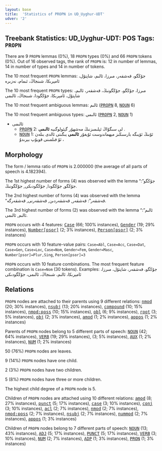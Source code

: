 ```yaml
---
layout: base
title:  'Statistics of PROPN in UD_Uyghur-UDT'
udver: '2'
---
```


## Treebank Statistics: UD_Uyghur-UDT: POS Tags: `PROPN`

There are 9 `PROPN` lemmas (0%), 18 `PROPN` types (0%) and 66 `PROPN` tokens (0%).
Out of 16 observed tags, the rank of `PROPN` is: 12 in number of lemmas, 14 in number of types and 14 in number of tokens.

The 10 most frequent `PROPN` lemmas: جۇڭگو، قەشقەر، مىرزا، ئالىم، شاپتۇل، ئامېرىكا، شىنجاڭ، ئىمام، نەزىرە

The 10 most frequent `PROPN` types:  مىرزا، جۇڭگو، جۇڭگونىڭ، قەشقەر، ئالىم، شاپتۇل، ئامېرىكا، جۇڭگودا، شىنجاڭ، ئالىمى

The 10 most frequent ambiguous lemmas: ئالىم (<tt><a href="ug_udt-pos-PROPN.html">PROPN</a></tt> 8, <tt><a href="ug_udt-pos-NOUN.html">NOUN</a></tt> 6)

The 10 most frequent ambiguous types:  ئالىمى (<tt><a href="ug_udt-pos-PROPN.html">PROPN</a></tt> 2, <tt><a href="ug_udt-pos-NOUN.html">NOUN</a></tt> 1)


* ئالىمى
  * <tt><a href="ug_udt-pos-PROPN.html">PROPN</a></tt> 2: لى سىگۇاڭ ئېلىمىزنىڭ مەشھۇر گېئولوگىيە <b>ئالىمى</b> .
  * <tt><a href="ug_udt-pos-NOUN.html">NOUN</a></tt> 1: ئۇنىڭ ئۆيىگە بارسىڭىز مېھماندوست ئۇيغۇر <b>ئالىمى</b> يىگىتى ئالدى بىلەن ئۇ فىلمىنى قويۇپ بېرىدۇ ،

## Morphology

The form / lemma ratio of `PROPN` is 2.000000 (the average of all parts of speech is 4.182394).

The 1st highest number of forms (4) was observed with the lemma “جۇڭگو”: جۇڭگو, جۇڭگودا, جۇڭگودىكى, جۇڭگونىڭ.

The 2nd highest number of forms (4) was observed with the lemma “قەشقەر”: قەشقەر, قەشقەردىن, قەشقەرنى, قەشقەرگە.

The 3rd highest number of forms (2) was observed with the lemma “ئالىم”: ئالىم, ئالىمى.

`PROPN` occurs with 4 features: <tt><a href="ug_udt-feat-Case.html">Case</a></tt> (66; 100% instances), <tt><a href="ug_udt-feat-Gender.html">Gender</a></tt> (19; 29% instances), <tt><a href="ug_udt-feat-Number-psor.html">Number[psor]</a></tt> (2; 3% instances), <tt><a href="ug_udt-feat-Person-psor.html">Person[psor]</a></tt> (2; 3% instances)

`PROPN` occurs with 10 feature-value pairs: `Case=Abl`, `Case=Acc`, `Case=Dat`, `Case=Gen`, `Case=Loc`, `Case=Nom`, `Gender=Fem`, `Gender=Masc`, `Number[psor]=Plur,Sing`, `Person[psor]=3`

`PROPN` occurs with 10 feature combinations.
The most frequent feature combination is `Case=Nom` (30 tokens).
Examples: جۇڭگو، قەشقەر، شاپتۇل، مىرزا، ئامېرىكا، ئالىم، شىنجاڭ، ئالىمى، جۇڭگودىكى


## Relations

`PROPN` nodes are attached to their parents using 9 different relations: <tt><a href="ug_udt-dep-nmod.html">nmod</a></tt> (20; 30% instances), <tt><a href="ug_udt-dep-nsubj.html">nsubj</a></tt> (13; 20% instances), <tt><a href="ug_udt-dep-compound.html">compound</a></tt> (10; 15% instances), <tt><a href="ug_udt-dep-nmod-poss.html">nmod:poss</a></tt> (10; 15% instances), <tt><a href="ug_udt-dep-obl.html">obl</a></tt> (6; 9% instances), <tt><a href="ug_udt-dep-root.html">root</a></tt> (3; 5% instances), <tt><a href="ug_udt-dep-obj.html">obj</a></tt> (2; 3% instances), <tt><a href="ug_udt-dep-amod.html">amod</a></tt> (1; 2% instances), <tt><a href="ug_udt-dep-appos.html">appos</a></tt> (1; 2% instances)

Parents of `PROPN` nodes belong to 5 different parts of speech: <tt><a href="ug_udt-pos-NOUN.html">NOUN</a></tt> (42; 64% instances), <tt><a href="ug_udt-pos-VERB.html">VERB</a></tt> (19; 29% instances),  (3; 5% instances), <tt><a href="ug_udt-pos-AUX.html">AUX</a></tt> (1; 2% instances), <tt><a href="ug_udt-pos-NUM.html">NUM</a></tt> (1; 2% instances)

50 (76%) `PROPN` nodes are leaves.

9 (14%) `PROPN` nodes have one child.

2 (3%) `PROPN` nodes have two children.

5 (8%) `PROPN` nodes have three or more children.

The highest child degree of a `PROPN` node is 5.

Children of `PROPN` nodes are attached using 10 different relations: <tt><a href="ug_udt-dep-amod.html">amod</a></tt> (8; 27% instances), <tt><a href="ug_udt-dep-punct.html">punct</a></tt> (5; 17% instances), <tt><a href="ug_udt-dep-case.html">case</a></tt> (3; 10% instances), <tt><a href="ug_udt-dep-conj.html">conj</a></tt> (3; 10% instances), <tt><a href="ug_udt-dep-acl.html">acl</a></tt> (2; 7% instances), <tt><a href="ug_udt-dep-nmod.html">nmod</a></tt> (2; 7% instances), <tt><a href="ug_udt-dep-nmod-poss.html">nmod:poss</a></tt> (2; 7% instances), <tt><a href="ug_udt-dep-nsubj.html">nsubj</a></tt> (2; 7% instances), <tt><a href="ug_udt-dep-nummod.html">nummod</a></tt> (2; 7% instances), <tt><a href="ug_udt-dep-appos.html">appos</a></tt> (1; 3% instances)

Children of `PROPN` nodes belong to 7 different parts of speech: <tt><a href="ug_udt-pos-NOUN.html">NOUN</a></tt> (13; 43% instances), <tt><a href="ug_udt-pos-ADJ.html">ADJ</a></tt> (5; 17% instances), <tt><a href="ug_udt-pos-PUNCT.html">PUNCT</a></tt> (5; 17% instances), <tt><a href="ug_udt-pos-VERB.html">VERB</a></tt> (3; 10% instances), <tt><a href="ug_udt-pos-NUM.html">NUM</a></tt> (2; 7% instances), <tt><a href="ug_udt-pos-ADP.html">ADP</a></tt> (1; 3% instances), <tt><a href="ug_udt-pos-PRON.html">PRON</a></tt> (1; 3% instances)

